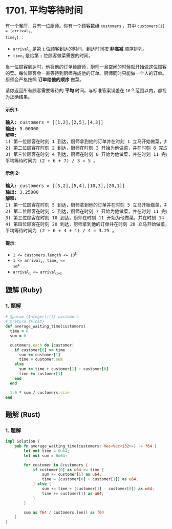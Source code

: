 # 1701. 平均等待时间
有一个餐厅，只有一位厨师。你有一个顾客数组 `customers` ，其中 <code>customers[i] = [arrival<sub>i</sub>, time<sub>i</sub>]</code> ：
* <code>arrival<sub>i</sub></code> 是第 `i` 位顾客到达的时间，到达时间按 **非递减** 顺序排列。
* <code>time<sub>i</sub></code> 是给第 `i` 位顾客做菜需要的时间。

当一位顾客到达时，他将他的订单给厨师，厨师一旦空闲的时候就开始做这位顾客的菜。每位顾客会一直等待到厨师完成他的订单。厨师同时只能做一个人的订单。厨师会严格按照 **订单给他的顺序** 做菜。

请你返回所有顾客需要等待的 **平均** 时间。与标准答案误差在 <code>10<sup>-5</sup></code> 范围以内，都视为正确结果。

#### 示例 1:
<pre>
<strong>输入:</strong> customers = [[1,2],[2,5],[4,3]]
<strong>输出:</strong> 5.00000
<strong>解释:</strong>
1) 第一位顾客在时刻 1 到达，厨师拿到他的订单并在时刻 1 立马开始做菜，并在时刻 3 完成，第一位顾客等待时间为 3 - 1 = 2 。
2) 第二位顾客在时刻 2 到达，厨师在时刻 3 开始为他做菜，并在时刻 8 完成，第二位顾客等待时间为 8 - 2 = 6 。
3) 第三位顾客在时刻 4 到达，厨师在时刻 8 开始为他做菜，并在时刻 11 完成，第三位顾客等待时间为 11 - 4 = 7 。
平均等待时间为 (2 + 6 + 7) / 3 = 5 。
</pre>

#### 示例 2:
<pre>
<strong>输入:</strong> customers = [[5,2],[5,4],[10,3],[20,1]]
<strong>输出:</strong> 3.25000
<strong>解释:</strong>
1) 第一位顾客在时刻 5 到达，厨师拿到他的订单并在时刻 5 立马开始做菜，并在时刻 7 完成，第一位顾客等待时间为 7 - 5 = 2 。
2) 第二位顾客在时刻 5 到达，厨师在时刻 7 开始为他做菜，并在时刻 11 完成，第二位顾客等待时间为 11 - 5 = 6 。
3) 第三位顾客在时刻 10 到达，厨师在时刻 11 开始为他做菜，并在时刻 14 完成，第三位顾客等待时间为 14 - 10 = 4 。
4) 第四位顾客在时刻 20 到达，厨师拿到他的订单并在时刻 20 立马开始做菜，并在时刻 21 完成，第四位顾客等待时间为 21 - 20 = 1 。
平均等待时间为 (2 + 6 + 4 + 1) / 4 = 3.25 。
</pre>

#### 提示:
* <code>1 <= customers.length <= 10<sup>5</sup></code>
* <code>1 <= arrival<sub>i</sub>, time<sub>i</sub> <= 10<sup>4</sup></code>
* <code>arrival<sub>i</sub> <= arrival<sub>i+1</sub></code>

## 题解 (Ruby)

### 1. 题解
```Ruby
# @param {Integer[][]} customers
# @return {Float}
def average_waiting_time(customers)
  time = 0
  sum = 0

  customers.each do |customer|
    if customer[0] >= time
      sum += customer[1]
      time = customer.sum
    else
      sum += time + customer[1] - customer[0]
      time += customer[1]
    end
  end

  1.0 * sum / customers.size
end
```

## 题解 (Rust)

### 1. 题解
```Rust
impl Solution {
    pub fn average_waiting_time(customers: Vec<Vec<i32>>) -> f64 {
        let mut time = 0u64;
        let mut sum = 0u64;

        for customer in &customers {
            if customer[0] as u64 >= time {
                sum += customer[1] as u64;
                time = (customer[0] + customer[1]) as u64;
            } else {
                sum += time + (customer[1] - customer[0]) as u64;
                time += customer[1] as u64;
            }
        }

        sum as f64 / customers.len() as f64
    }
}
```
